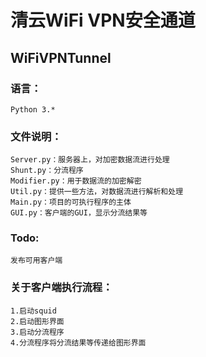 # 清云WiFi VPN安全通道
## WiFiVPNTunnel
### 语言：
    Python 3.*
### 文件说明：
    Server.py：服务器上，对加密数据流进行处理
    Shunt.py：分流程序
    Modifier.py：用于数据流的加密解密
    Util.py：提供一些方法，对数据流进行解析和处理
    Main.py：项目的可执行程序的主体
    GUI.py：客户端的GUI，显示分流结果等

### Todo:
    发布可用客户端

### 关于客户端执行流程：
    1.启动squid
    2.启动图形界面
    3.启动分流程序
    4.分流程序将分流结果等传递给图形界面